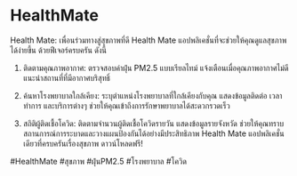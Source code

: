 # HealthMate

Health Mate: เพื่อนร่วมทางสู่สุขภาพที่ดี
Health Mate แอปพลิเคชั่นที่จะช่วยให้คุณดูแลสุขภาพได้ง่ายขึ้น ด้วยฟีเจอร์ครบครัน ดังนี้

1. ติดตามคุณภาพอากาศ:
ตรวจสอบค่าฝุ่น PM2.5 แบบเรียลไทม์
แจ้งเตือนเมื่อคุณภาพอากาศไม่ดี
แนะนำสถานที่ที่มีอากาศบริสุทธิ์

2. ค้นหาโรงพยาบาลใกล้เคียง:
ระบุตำแหน่งโรงพยาบาลที่ใกล้เคียงกับคุณ
แสดงข้อมูลติดต่อ เวลาทำการ และบริการต่างๆ
ช่วยให้คุณเข้าถึงการรักษาพยาบาลได้สะดวกรวดเร็ว

3. สถิติผู้ติดเชื้อโควิด:
ติดตามจำนวนผู้ติดเชื้อโควิดรายวัน
แสดงข้อมูลรายจังหวัด
ช่วยให้คุณทราบสถานการณ์การระบาดและวางแผนป้องกันได้อย่างมีประสิทธิภาพ
Health Mate แอปพลิเคชั่นเดียวที่ครบครันเรื่องสุขภาพ ดาวน์โหลดฟรี!

#HealthMate #สุขภาพ #ฝุ่นPM2.5 #โรงพยาบาล #โควิด
